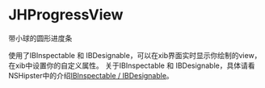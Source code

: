 # JHProgressView
带小球的圆形进度条

使用了IBInspectable 和 IBDesignable，可以在xib界面实时显示你绘制的view，在xib中设置你的自定义属性。 关于IBInspectable 和 IBDesignable，具体请看NSHipster中的介绍[IBInspectable / IBDesignable](http://nshipster.cn/ibinspectable-ibdesignable/)。